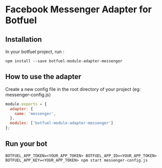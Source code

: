 # Facebook Messenger Adapter for Botfuel

## Installation

In your botfuel project, run :

```shell
npm install --save botfuel-module-adapter-messenger
```

## How to use the adapter

Create a new config file in the root directory of your project (eg: messenger-config.js)

```javascript
module.exports = {
  adapter: {
    name: 'messenger',
  },
  modules: ['botfuel-module-adapter-messenger']
};
```

## Run your bot

```shell
BOTFUEL_APP_TOKEN=<YOUR_APP_TOKEN> BOTFUEL_APP_ID=<YOUR_APP_TOKEN> BOTFUEL_APP_KEY=<YOUR_APP_TOKEN> npm start messenger-config.js
```
